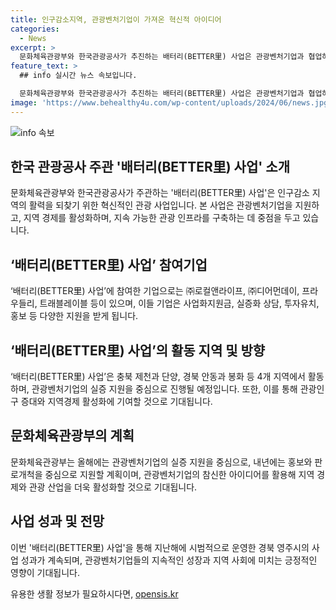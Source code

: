 ```yaml
---
title: 인구감소지역, 관광벤처기업이 가져온 혁신적 아이디어
categories:
  - News
excerpt: >
  문화체육관광부와 한국관광공사가 추진하는 배터리(BETTER里) 사업은 관광벤처기업과 협업하여 인구감소지역의 관광 문제를 해결하고 지역 활력을 불어넣는다. 올해부터 시작된 이 사업은 제천, 단양, 안동, 봉화 등 4개 지역에서 20개의 관광벤처기업을 지원한다. 이를 통해 관광벤처기업의 참신한 아이디어가 지역의 관광인구 증대와 지역경제 활성화에 기여할 것으로 기대된다.
feature_text: >
  ## info 실시간 뉴스 속보입니다.

  문화체육관광부와 한국관광공사가 추진하는 배터리(BETTER里) 사업은 관광벤처기업과 협업하여 인구감소지역의 관광 문제를 해결하고 지역 활력을 불어넣는다. 올해부터 시작된 이 사업은 제천, 단양, 안동, 봉화 등 4개 지역에서 20개의 관광벤처기업을 지원한다. 이를 통해 관광벤처기업의 참신한 아이디어가 지역의 관광인구 증대와 지역경제 활성화에 기여할 것으로 기대된다.
image: 'https://www.behealthy4u.com/wp-content/uploads/2024/06/news.jpg'
---
```


<p><img src="https://www.behealthy4u.com/wp-content/uploads/2024/06/news.jpg" alt="info 속보" /></p>

<h2 data-ke-size="size26">한국 관광공사 주관 '배터리(BETTER里) 사업' 소개</h2>

<p data-ke-size="size16">문화체육관광부와 한국관광공사가 주관하는 '배터리(BETTER里) 사업'은 인구감소 지역의 활력을 되찾기 위한 혁신적인 관광 사업입니다. 본 사업은 관광벤처기업을 지원하고, 지역 경제를 활성화하며, 지속 가능한 관광 인프라를 구축하는 데 중점을 두고 있습니다.</p>

<h2 data-ke-size="size26">‘배터리(BETTER里) 사업’ 참여기업</h2>

<p data-ke-size="size16">‘배터리(BETTER里) 사업’에 참여한 기업으로는 ㈜로컬앤라이프, ㈜디어먼데이, 프라우들리, 트래블레이블 등이 있으며, 이들 기업은 사업화지원금, 실증화 상담, 투자유치, 홍보 등 다양한 지원을 받게 됩니다.</p>

<h2 data-ke-size="size26">‘배터리(BETTER里) 사업’의 활동 지역 및 방향</h2>

<p data-ke-size="size16">‘배터리(BETTER里) 사업’은 충북 제천과 단양, 경북 안동과 봉화 등 4개 지역에서 활동하며, 관광벤처기업의 실증 지원을 중심으로 진행될 예정입니다. 또한, 이를 통해 관광인구 증대와 지역경제 활성화에 기여할 것으로 기대됩니다.</p>

<h2 data-ke-size="size26">문화체육관광부의 계획</h2>

<p data-ke-size="size16">문화체육관광부는 올해에는 관광벤처기업의 실증 지원을 중심으로, 내년에는 홍보와 판로개척을 중심으로 지원할 계획이며, 관광벤처기업의 참신한 아이디어를 활용해 지역 경제와 관광 산업을 더욱 활성화할 것으로 기대됩니다.</p>

<h2 data-ke-size="size26">사업 성과 및 전망</h2>

<p data-ke-size="size16">이번 '배터리(BETTER里) 사업'을 통해 지난해에 시범적으로 운영한 경북 영주시의 사업 성과가 계속되며, 관광벤처기업들의 지속적인 성장과 지역 사회에 미치는 긍정적인 영향이 기대됩니다.</p>
유용한 생활 정보가 필요하시다면, <a href="https://opensis.kr" rel="dofollow">opensis.kr</a>


